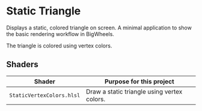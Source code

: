 # Static Triangle

Displays a static, colored triangle on screen. A minimal application to show the basic rendering workflow in BigWheels.

The triangle is colored using vertex colors.

## Shaders

Shader                    | Purpose for this project
------------------------- | -----------------------------------------------------
`StaticVertexColors.hlsl` | Draw a static triangle using vertex colors.
